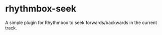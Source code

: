 rhythmbox-seek
==============

A simple plugin for Rhythmbox to seek forwards/backwards in the current track.
